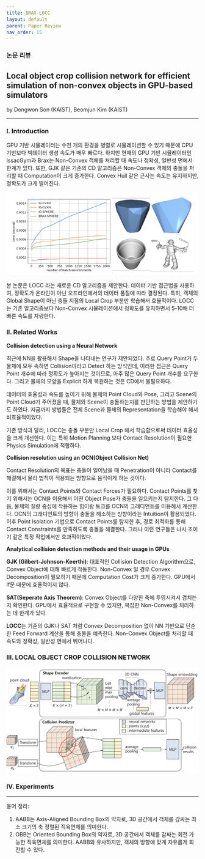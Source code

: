 ```yaml
---
title: BRAX-LOCC
layout: default
parent: Paper Review
nav_order: 15
---
```


### 논문 리뷰

## Local object crop collision network for efficient simulation of non-convex objects in GPU-based simulators  

by Dongwon Son (KAIST), Beomjun Kim (KAIST)  

---

### **I. Introduction**  

GPU 기반 시뮬레이터는 수천 개의 환경을 병렬로 시뮬레이션할 수 있기 때문에 CPU 기반보다 빅데이터 생성 속도가 매우 빠르다. 하지만 현재의 GPU 기반 시뮬레이터인 IssacGym과 Brax는 Non-Convex 객체를 처리할 때 속도나 정확성, 일반성 면에서 한계가 있다. 또한, GJK 같은 기존의 CD 알고리즘은 Non-Convex 객체의 충돌을 처리할 때 Computation이 크게 증가한다. Convex Hull 같은 근사는 속도는 유지하지만, 정확도가 크게 떨어진다.  

![0](../images/BRAX-LOCC0.png)

본 논문은 LOCC 라는 새로운 CD 알고리즘을 제안한다. 데이터 기반 접근법을 사용하여, 정확도가 온라인이 아닌 오프라인에서의 데이터 품질에 따라 결정된다. 특히, 객체의 Global Shape이 아닌 충돌 지점의 Local Crop 부분만 학습해서 효율적이다. LOCC는 기존 알고리즘보다 Non-Convex 시뮬레이션에서 정확도를 유지하면서 5-10배 더 빠른 속도를 자랑한다.  

### **II. Related Works**  

**Collision detection using a Neural Network**  

최근에 NN을 활용해서 Shape을 나타내는 연구가 제안되었다. 주로 Query Point가 두 물체에 모두 속하면 Collision이라고 Detect 하는 방식인데, 이러한 접근은 Query Point 개수에 따라 정확도가 높아지는 것이므로, 아주 많은 Query Point 개수를 요구한다. 그리고 물체의 모양을 Explicit 하게 복원하는 것은 CD에서 불필요하다.  

데이터의 효율성과 속도를 높이기 위해 물체의 Point Cloud와 Pose, 그리고 Scene의 Point Cloud가 주어졌을 때, 물체와 Scene이 충돌하는지를 판단하는 방법을 제안하기도 하였다. 지금까지 방법들은 전체 Scene과 물체의 Representation을 학습해야 해서 비효율적이었다.  

기존 방식과 달리, LOCC는 충돌 부분만 Local Crop 해서 학습함으로써 데이터 효율성을 크게 개선한다. 이는 특히 Motion Planning 보다 Contact Resolution이 필요한 Physics Simulation에 적합하다.  


**Collision resolution using an OCN(Object Collision Net)**  

Contact Resolution의 목표는 충돌이 일어났을 때 Penetration이 아니라 Contact를 해결해서 물리 법칙이 적용되는 방향으로 움직이게 하는 것이다. 

이를 위해서는 Contact Points와 Contact Forces가 필요하다. Contact Points를 찾기 위해서는 OCN을 이용해서 어떤 Object Pose가 충돌을 일으키는지 탐지한다. 그 다음, 물체의 질량 중심에 작용하는 힘이랑 토크를 OCN의 그래디언트를 이용해서 계산한다. OCN의 그래디언트의 방향이 충돌을 해소하는 방향이라는 Intuition이 활용되었다. 이후 Point Isolation 기법으로 Contact Points를 탐지한 후, 경로 최적화를 통해 Contact Constraints를 만족하도록 충돌을 해결한다. 그러나 이런 연구들은 나사 조이기 같은 특정 작업에서만 효과적이었다.  

**Analytical collision detection methods and their usage in GPUs**  

**GJK (Gilbert-Johnson-Keerthi)**: 대표적인 Collision Detection Algorithm으로, Convex Object에 대해 빠르게 작동한다. Non-Convex 일 경우 Convex Decomposition이 필요하기 때문에 Computation Cost가 크게 증가한다. GPU에서 If문 때문에 효율적이지 않다.  

**SAT(Seperate Axis Theorem)**: Convex Object를 다양한 축에 투영시켜서 겹치는지 확인한다. GPU에서 효율적으로 구현할 수 있지만, 복잡한 Non-Convex를 처리하는 데 한계가 있다.  

**LOCC**는 기존의 GJK나 SAT 처럼 Convex Decomposition 없이 NN 기반으로 단순한 Feed Forward 계산을 통해 충돌을 예측한다. Non-Convex Object를 처리할 때 속도와 정확성, 일반성 면에서 뛰어나다.  


### III. LOCAL OBJECT CROP COLLISION NETWORK  

![1](../images/BRAX-LOCC.png)





### IV. Experiments

---
용어 정리:  

1. AABB는 Axis-Aligned Bounding Box의 약자로, 3D 공간에서 객체를 감싸는 최소 크기의 축 정렬된 직육면체를 의미한다.  
2. OBB는 Oriented Bounding Box의 약자로, 3D 공간에서 객체를 감싸는 회전 가능한 직육면체를 의미한다. AABB와 유사하지만, 객체의 방향에 맞게 자유롭게 회전할 수 있다.  

